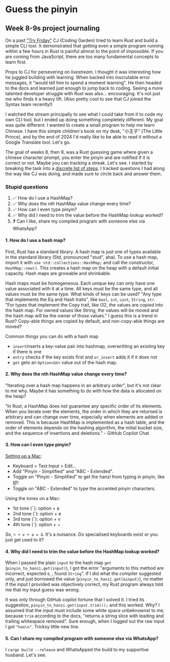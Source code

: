 # Guess the pinyin

## Week 8-9s project journaling

On a past ["Try Friday"](https://www.youtube.com/watch?v=YF_pq7dSMh0) CJ (Coding Garden) tried to learn Rust and build a simple CLI tool. It demonstrated that getting even a simple program running within a few hours in Rust is painful almost to the point of impossible. If you are coming from JavaScript, there are too many fundamental concepts to learn first.

Props to CJ for persevering on _livestream_. I thought it was interesting how he juggled building with learning. When backed into inscrutable error messages, it "would tell him to spend a moment learning". He then headed to the docs and learned just enough to jump back to coding. Seeing a more talented developer struggle with Rust was also... encouraging. It's not just me who finds it a heavy lift. (Also pretty cool to see that CJ joined the Syntax team recently!)

I watched the stream principally to see what I could take from it to code my own CLI tool, but I ended up doing something completely different. My goal was quite different. I wanted to create a small program to help me learn Chinese. I have this simple children's book on my desk, "小王子" (The Little Prince), and by the end of 2024 I'd really like to be able to read it without a Google Translate tool. Let's go.

The goal of weeks 8, then 9, was a Rust guessing game where given a chinese character prompt, you enter the pinyin and are notified if it is correct or not. Maybe you can tracking a streak. Let's see. I started by breaking the task into a [discrete list of steps](TODO.md). I tracked questions I had along the way like CJ was doing, and made sure to circle back and answer them.

### Stupid questions

1. ✅ How do I use a HashMap?
1. ✅ Why does the nth HashMap value change every time?
1. ✅ How can I even type pinyin?
1. ✅ Why did I need to trim the value before the HashMap lookup worked?
1. ❓ Can I like, share my compiled program with someone else via WhatsApp?

#### 1. How do I use a hash map?

First, Rust has a standard library. A hash map is just one of types available in the standard library (Std, pronounced "stud", aha). To use a hash map, import it with `use std::collections::HashMap;` and call the constructor, `HashMap::new()`. This creates a hash map on the heap with a default initial capacity. Hash maps are growable and shrinkable.

Hash maps must be homogeneous. Each unique key can only have one value associated with it at a time. All keys must be the same type, and all values must be the same type. What kinds of keys can be used? "Any type that implements the Eq and Hash traits", like `bool`, `int`, `uint`, `String`, `str`. "For types that implement the Copy trait, like i32, the values are _copied_ into the hash map. For owned values like String, the values will be moved and the hash map will be the owner of those values." I guess this is a trend in Rust? Copy-able things are copied by default, and non-copy-able things are moved?

Common things you can do with a hash map

- `insert`inserts a key-value pair into hashmap, overwritting an existing key if there is one
- `entry` checks if the key exists first and `or_insert` adds it if it does not
- `get` gets an `Option<&V>` value out of the hash map.

#### 2. Why does the nth HashMap value change every time?

"Iterating over a hash map happens in an arbitrary order", but it's not clear to me why. Maybe it has something to do with how the data is allocated on the heap?

"In Rust, a HashMap does not guarantee any specific order of its elements. When you iterate over the elements, the order in which they are returned is arbitrary and can change over time, especially when elements are added or removed. This is because HashMap is implemented as a hash table, and the order of elements depends on the hashing algorithm, the initial bucket size, and the sequence of insertions and deletions." - GitHub Copilot Chat

#### 3. How can I even type pinyin?

[Setting up a Mac](https://yoyochinese.com/blog/how-to-type-pinyin-mandarin-chinese-tone-marks-windows-mac-os):

- Keyboard > Text Input > Edit...
- Add "Pinyin - Simplified" and "ABC - Extended".
- Toggle on "Pinyin - Simplified" to get the hanzi from typing in pinyin, like 好!
- Toggle on "ABC - Extended" to type the accented pinyin characters.

Using the tones on a Mac:

- 1st tone (¯): option + a
- 2nd tone (´): option + e
- 3rd tone (ˇ): option + v
- 4th tone (`): option + ~

So, `⌥ + v + a = ǎ`. It's a nuisance. Do specialised keyboards exist or you just get used to it?

#### 4. Why did I need to trim the value before the HashMap lookup worked?

When I passed the plain `input` to the hash map `get` (`pinyin_to_hanzi.get(input)`), I got the error  "arguments to this method are incorrect, expected `&_`, found `String`". If I did what the compiler suggested only, and just borrowed the value (`pinyin_to_hanzi.get(&input)`), no matter if the input I provided was objectively correct, my Rust program always told me that my input guess was wrong.

It was only through GitHub copilot fortune that I solved it. I tried its suggestion, `pinyin_to_hanzi.get(input.trim());` and this worked. Why? I assumed that the input must include some white space unbeknownst to me, because `trim` according to the docs, "returns a string slice with leading and trailing whitespace removed". Sure enough, when I logged out the raw input I got `"hao\n"`. Tricksy little new line.

#### 5. Can I share my compiled program with someone else via WhatsApp?

I `cargo build --release` and WhatsApped the build to my supportive husband. Let's see.
